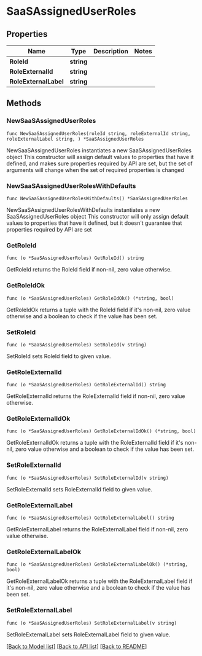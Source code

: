 # SaaSAssignedUserRoles

## Properties

Name | Type | Description | Notes
------------ | ------------- | ------------- | -------------
**RoleId** | **string** |  | 
**RoleExternalId** | **string** |  | 
**RoleExternalLabel** | **string** |  | 

## Methods

### NewSaaSAssignedUserRoles

`func NewSaaSAssignedUserRoles(roleId string, roleExternalId string, roleExternalLabel string, ) *SaaSAssignedUserRoles`

NewSaaSAssignedUserRoles instantiates a new SaaSAssignedUserRoles object
This constructor will assign default values to properties that have it defined,
and makes sure properties required by API are set, but the set of arguments
will change when the set of required properties is changed

### NewSaaSAssignedUserRolesWithDefaults

`func NewSaaSAssignedUserRolesWithDefaults() *SaaSAssignedUserRoles`

NewSaaSAssignedUserRolesWithDefaults instantiates a new SaaSAssignedUserRoles object
This constructor will only assign default values to properties that have it defined,
but it doesn't guarantee that properties required by API are set

### GetRoleId

`func (o *SaaSAssignedUserRoles) GetRoleId() string`

GetRoleId returns the RoleId field if non-nil, zero value otherwise.

### GetRoleIdOk

`func (o *SaaSAssignedUserRoles) GetRoleIdOk() (*string, bool)`

GetRoleIdOk returns a tuple with the RoleId field if it's non-nil, zero value otherwise
and a boolean to check if the value has been set.

### SetRoleId

`func (o *SaaSAssignedUserRoles) SetRoleId(v string)`

SetRoleId sets RoleId field to given value.


### GetRoleExternalId

`func (o *SaaSAssignedUserRoles) GetRoleExternalId() string`

GetRoleExternalId returns the RoleExternalId field if non-nil, zero value otherwise.

### GetRoleExternalIdOk

`func (o *SaaSAssignedUserRoles) GetRoleExternalIdOk() (*string, bool)`

GetRoleExternalIdOk returns a tuple with the RoleExternalId field if it's non-nil, zero value otherwise
and a boolean to check if the value has been set.

### SetRoleExternalId

`func (o *SaaSAssignedUserRoles) SetRoleExternalId(v string)`

SetRoleExternalId sets RoleExternalId field to given value.


### GetRoleExternalLabel

`func (o *SaaSAssignedUserRoles) GetRoleExternalLabel() string`

GetRoleExternalLabel returns the RoleExternalLabel field if non-nil, zero value otherwise.

### GetRoleExternalLabelOk

`func (o *SaaSAssignedUserRoles) GetRoleExternalLabelOk() (*string, bool)`

GetRoleExternalLabelOk returns a tuple with the RoleExternalLabel field if it's non-nil, zero value otherwise
and a boolean to check if the value has been set.

### SetRoleExternalLabel

`func (o *SaaSAssignedUserRoles) SetRoleExternalLabel(v string)`

SetRoleExternalLabel sets RoleExternalLabel field to given value.



[[Back to Model list]](../README.md#documentation-for-models) [[Back to API list]](../README.md#documentation-for-api-endpoints) [[Back to README]](../README.md)


